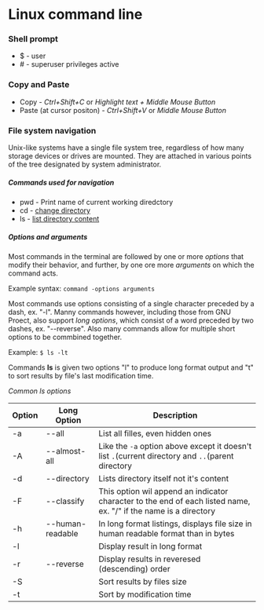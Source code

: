 # Linux command line

### Shell prompt

* \$ - user
* \# - superuser privileges active

### Copy and Paste

* Copy - *Ctrl+Shift+C* or *Highlight text + Middle Mouse Button*
* Paste (at cursor positon) - *Ctrl+Shift+V* or *Middle Mouse Button*

### File system navigation

Unix-like systems have a single file system tree, regardless of how many storage devices or drives are mounted. They are attached in various points of the tree designated by system administrator.

##### Commands used for navigation

* pwd - Print name of current working diredctory
* cd - [change directory][cd]
* ls - [list directory content][ls]

##### Options and arguments

Most commands in the terminal are followed by one or more *options* that modify their behavior, and further, by one ore more *arguments* on which the command acts.

Example syntax:
`command -options arguments`

Most commands use options consisting of a single character preceded by a dash, ex. "-l". Manny commands however, including those from GNU Proect, also support *long options*, which consist of a word preceded by two dashes, ex. "--reverse". Also many commands allow for multiple short options to be commbined together.

Example:
`$ ls -lt`

Commands **ls** is given two options "l" to produce long format output and "t" to sort results by file's last modification time.

*Common ls options*

|**Option**|**Long Option**|**Description**|
-----------|---------------|----------------
| -a | --all | List all filles, even hidden ones |
| -A | --almost-all | Like the `-a` option above except it doesn't list `.`(current directory and `..`(parent directory |
| -d | --directory | Lists directory itself not it's content |
| -F | --classify | This option wil append an indicator character to the end of each listed name, ex. "\/" if the name is a directory |
| -h | --human-readable | In long format listings, displays file size in human readable format than in bytes |
| -l | | Display result in long format |
| -r | --reverse | Display results in reveresed (descending) order |
| -S | | Sort results by files size |
| -t | | Sort by modification time | 

[cd]: ./CD/CD.md
[ls]: .LS.md
